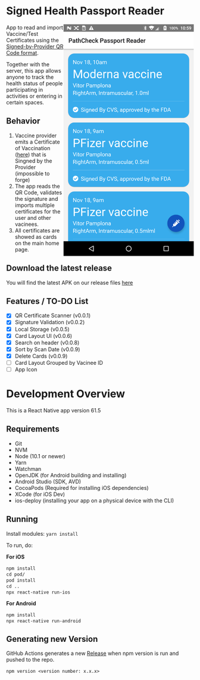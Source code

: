 # Signed Health Passport Reader

<img align="right" src="./docs/screenshots/HomePage.png" data-canonical-src="./docs/screenshots/HomePage.png" width="350px"/>

App to read and import Vaccine/Test Certificates using the [Signed-by-Provider QR Code format](https://github.com/vitorpamplona/vaccine-certificate-qrcode-generator). 

Together with the server, this app allows anyone to track the health status of people participating in activities or entering in certain spaces. 

## Behavior

1. Vaccine provider emits a Certificate of Vaccination ([here](https://github.com/vitorpamplona/vaccine-certificate-qrcode-generator)) that is Singned by the Provider (impossible to forge)
2. The app reads the QR Code, validates the signature and imports multiple certificates for the user and other vacinees.
3. All certificates are showed as cards on the main home page.  

## Download the latest release

You will find the latest APK on our release files [here](https://github.com/vitorpamplona/vaccine-certificate-tracking-app/releases)

## Features / TO-DO List

- [x] QR Certificate Scanner (v0.0.1)
- [x] Signature Validation (v0.0.2)
- [x] Local Storage (v0.0.5)
- [x] Card Layout UI (v0.0.6)
- [x] Search on header (v0.0.8)
- [x] Sort by Scan Date (v0.0.9)
- [x] Delete Cards (v0.0.9)
- [ ] Card Layout Grouped by Vacinee ID
- [ ] App Icon

# Development Overview

This is a React Native app version 61.5

## Requirements

- Git
- NVM
- Node (10.1 or newer)
- Yarn
- Watchman
- OpenJDK (for Android building and installing)
- Android Studio (SDK, AVD)
- CocoaPods (Required for installing iOS dependencies)
- XCode (for iOS Dev)
- ios-deploy (installing your app on a physical device with the CLI)

## Running

Install modules:
`yarn install`

To run, do:

**For iOS**

```
npm install
cd pod/
pod install
cd ..
npx react-native run-ios 
```

**For Android**

```
npm install
npx react-native run-android
```

## Generating new Version

GitHub Actions generates a new [Release](https://github.com/vitorpamplona/vaccine-certificate-tracking-app/releases) when npm version is run and pushed to the repo.

```
npm version <version number: x.x.x>
```